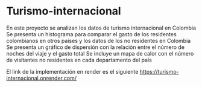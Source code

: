 # Turismo-internacional
En este proyecto se analizan los datos de turismo internacional en Colombia
Se presenta un histograma para comparar el gasto de los residentes colombianos en otros países y los datos de los no residentes en Colombia
Se presenta un gráfico de dispersión con la relación entre el número de noches del viaje y el gasto total
Se incluye un mapa de calor con el número de visitantes no residentes en cada departamento del país

El link de la implementación en render es el siguiente
https://turismo-internacional.onrender.com/
